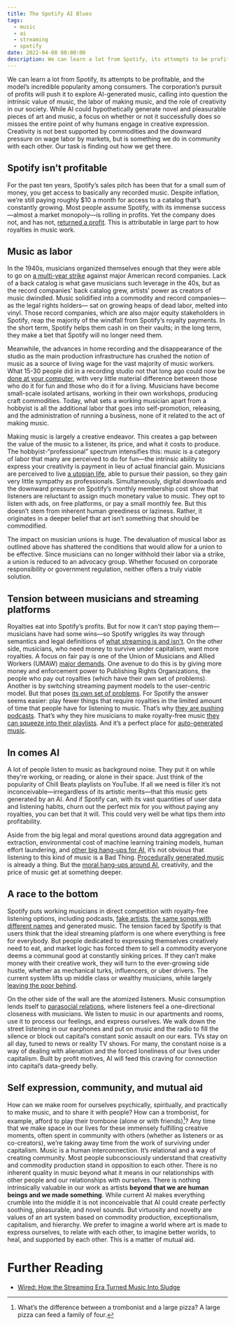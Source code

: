 ```yaml
---
title: The Spotify AI Blues
tags:
  - music
  - ai
  - streaming
  - spotify
date: 2022-04-08 00:00:00
description: We can learn a lot from Spotify, its attempts to be profitable, and the model’s incredible popularity among consumers. The corporation’s pursuit of profits will push it to explore AI-generated music, calling into question the intrinsic value of music, the labor of making music, and the role of creativity in our society. While AI could hypothetically generate novel and pleasurable pieces of art and music, a focus on whether or not it successfully does so misses the entire point of why humans engage in creative expression. Creativity is not best supported by commodities and the downward pressure on wage labor by markets, but is something we do in community with each other. Our task is finding out how we get there.
---
```


We can learn a lot from Spotify, its attempts to be profitable, and the model’s incredible popularity among consumers. The corporation’s pursuit of profits will push it to explore AI-generated music, calling into question the intrinsic value of music, the labor of making music, and the role of creativity in our society. While AI could hypothetically generate novel and pleasurable pieces of art and music, a focus on whether or not it successfully does so misses the entire point of why humans engage in creative expression. Creativity is not best supported by commodities and the downward pressure on wage labor by markets, but is something we do in community with each other. Our task is finding out how we get there.

## Spotify isn’t profitable

For the past ten years, Spotify’s sales pitch has been that for a small sum of money, you get access to basically any recorded music. Despite inflation, we’re still paying roughly $10 a month for access to a catalog that’s constantly growing. Most people assume Spotify, with its immense success—almost a market monopoly—is rolling in profits. Yet the company does not, and has not, [returned a profit](https://www.statista.com/statistics/244990/spotifys-revenue-and-net-income/). This is attributable in large part to how royalties in music work.

## Music as labor

In the 1940s, musicians organized themselves enough that they were able to go on [a multi-year strike](https://en.wikipedia.org/wiki/1942%E2%80%931944_musicians%27_strike) against major American record companies. Lack of a back catalog is what gave musicians such leverage in the 40s, but as the record companies’ back catalog grew, artists’ power as creators of music dwindled. Music solidified into a commodity and record companies—as the legal rights holders— sat on growing heaps of dead labor, melted into vinyl. Those record companies, which are also major equity stakeholders in Spotify, reap the majority of the windfall from Spotify’s royalty payments. In the short term, Spotify helps them cash in on their vaults; in the long term, they make a bet that Spotify will no longer need them.

Meanwhile, the advances in home recording and the disappearance of the studio as the main production infrastructure has crushed the notion of music as a source of living wage for the vast majority of music workers. What 15-30 people did in a recording studio not that long ago could now be [done at your computer](https://twitter.com/dada_drummer/status/1637850119595868160), with very little material difference between those who do it for fun and those who do it for a living. Musicians have become small-scale isolated artisans, working in their own workshops, producing craft commodities. Today, what sets a working musician apart from a hobbyist is all the additional labor that goes into self-promotion, releasing, and the administration of running a business, none of it related to the act of making music.

Making music is largely a creative endeavor. This creates a gap between the value of the music to a listener, its price, and what it costs to produce. The hobbyist-“professional” spectrum intensifies this: music is a category of labor that many are perceived to do for fun—the intrinsic ability to express your creativity is payment in lieu of actual financial gain. Musicians are perceived to live [a utopian life](https://www.e-flux.com/journal/104/298663/another-art-world-part-2-utopia-of-freedom-as-a-market-value/), able to pursue their passion, so they gain very little sympathy as professionals. Simultaneously, digital downloads and the downward pressure on Spotify’s monthly membership cost show that listeners are reluctant to assign much monetary value to music. They opt to listen with ads, on free platforms, or pay a small monthly fee. But this doesn’t stem from inherent human greediness or laziness. Rather, it originates in a deeper belief that art isn’t something that should be commodified.

The impact on musician unions is huge. The devaluation of musical labor as outlined above has shattered the conditions that would allow for a union to be effective. Since musicians can no longer withhold their labor via a strike, a union is reduced to an advocacy group. Whether focused on corporate responsibility or government regulation, neither offers a truly viable solution.

## Tension between musicians and streaming platforms

Royalties eat into Spotify’s profits. But for now it can’t stop paying them—musicians have had some wins—so Spotify wriggles its way through semantics and legal definitions of [what streaming is and isn’t](https://dadadrummer.substack.com/p/what-is-a-stream-anyway). On the other side, musicians, who need money to survive under capitalism, want more royalties. A focus on fair pay is one of the Union of Musicians and Allied Workers (UMAW) [major demands](https://www.unionofmusicians.org/justice-at-spotify). One avenue to do this is by giving more money and enforcement power to Publishing Rights Organizations, the people who pay out royalties (which have their own set of problems). Another is by switching streaming payment models to the user-centric model. But that poses [its own set of problems](https://cnm.fr/en/studies/impact-of-online-music-streaming-services-adopting-the-ucps/). For Spotify the answer seems easier: play fewer things that require royalties in the limited amount of time that people have for listening to music. That’s why [they are pushing podcasts](https://www.daveedwards.co/writing/streamings-endgame/). That’s why they hire musicians to make royalty-free music [they can squeeze into their playlists](https://www.ecoustics.com/articles/fake-artists-problem/). And it’s a perfect place for [auto-generated music](https://jaimebrooks.substack.com/p/this-is-what-youll-pay-for).

## In comes AI

A lot of people listen to music as background noise. They put it on while they’re working, or reading, or alone in their space. Just think of the popularity of Chill Beats playlists on YouTube. If all we need is filler it’s not inconceivable—irregardless of its artistic merits—that this music gets generated by an AI. And if Spotify can, with its vast quantities of user data and listening habits, churn out the perfect mix for you without paying any royalties, you can bet that it will. This could very well be what tips them into profitability.

Aside from the big legal and moral questions around data aggregation and extraction, environmental cost of machine learning training models, human effort laundering, and [other big hang-ups for AI](https://znetwork.org/znetarticle/artificial-intelligence-friend-or-foe/), it’s not obvious that listening to this kind of music is a Bad Thing. [Procedurally generated music](https://generativemusic.com/) is already a thing. But the [moral hang-ups around AI](https://www.nytimes.com/2023/03/08/opinion/noam-chomsky-chatgpt-ai.html?unlocked_article_code=VXCTZTvo1ciEezRj03GpuxI_VBzbfJfnKm7xAFOclqwZ0YVDusZu36Dc5r9r8meS8vG7CXxT2dvTGxlnjy2dLBITWw3hFJl7xaNw0F0TBr5QPqvGnRXmvje-kFpwXFDTAAeBXMo6JaAOjbcIXDHMNLyZpofAF2F05CyE1Ftxa0IWUg1Xfy13Rmh3J-pHOpRvsChDrH5A4HnYR7nHaNhMmm4bkANBL4t4iOvSxH00McOfT3ugee81pLZOcLgCqS_OFWt9ZP3QXCn3T7EqJ1uTIX8ewPmqz0iegh_gOz89X8qSatynTX_OGaqBzRlSFaNuyxKgPYqNpggNj2mtRyR__cY&smid=url-share), creativity, and the price of music get at something deeper.

## A race to the bottom

Spotify puts working musicians in direct competition with royalty-free listening options, including podcasts, [fake artists](https://www.ecoustics.com/articles/fake-artists-problem/), [the same songs with different names](https://twitter.com/adamfaze/status/1648434730562637824) and generated music. The tension faced by Spotify is that users think that the ideal streaming platform is one where everything is free for everybody. But people dedicated to expressing themselves creatively need to eat, and market logic has forced them to sell a commodity everyone deems a communal good at constantly sinking prices. If they can’t make money with their creative work, they will turn to the ever-growing side hustle, whether as mechanical turks, influencers, or uber drivers. The current system lifts up middle class or wealthy musicians, while largely [leaving the poor behind](https://www.theguardian.com/culture/2022/dec/10/huge-decline-working-class-people-arts-reflects-society).

On the other side of the wall are the atomized listeners. Music consumption lends itself to [parasocial relations](https://en.wikipedia.org/wiki/Parasocial_interaction), where listeners feel a one-directional closeness with musicians. We listen to music in our apartments and rooms, use it to process our feelings, and express ourselves. We walk down the street listening in our earphones and put on music and the radio to fill the silence or block out capital’s constant sonic assault on our ears. TVs stay on all day, tuned to news or reality TV shows. For many, the constant noise is a way of dealing with alienation and the forced loneliness of our lives under capitalism. Built by profit motives, AI will feed this craving for connection into capital’s data-greedy belly.

## Self expression, community, and mutual aid

How can we make room for ourselves psychically, spiritually, and practically to make music, and to share it with people? How can a trombonist, for example, afford to play their trombone (alone or with friends)[^1]? Any time that we make space in our lives for these immensely fulfilling creative moments, often spent in community with others (whether as listeners or as co-creators), we’re taking away time from the work of surviving under capitalism. Music is a human interconnection. It’s relational and a way of creating community. Most people subconsciously understand that creativity and commodity production stand in opposition to each other. There is no inherent quality in music beyond what it means in our relationships with other people and our relationships with ourselves. There is nothing intrinsically valuable in our work as artists **beyond that we are human beings and we made something**. While current AI makes everything crumble into the middle it is not inconceivable that AI could create perfectly soothing, pleasurable, and novel sounds. But virtuosity and novelty are values of an art system based on commodity production, exceptionalism, capitalism, and hierarchy. We prefer to imagine a world where art is made to express ourselves, to relate with each other, to imagine better worlds, to heal, and supported by each other. This is a matter of mutual aid.

[^1]: What’s the difference between a trombonist and a large pizza? A large pizza can feed a family of four.

# Further Reading
* [Wired: How the Streaming Era Turned Music Into Sludge](https://www.wired.com/story/plaintext-how-the-streaming-era-turned-music-into-sludge/)
